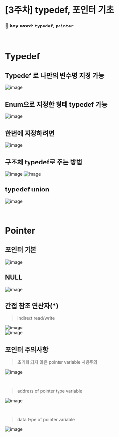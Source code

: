 # [3주차] typedef, 포인터 기초

### 🔑 key word: `typedef`, `pointer`  
<br>  

# Typedef  

## Typedef 로 나만의 변수명 지정 가능  
![image](https://user-images.githubusercontent.com/61939286/132953067-9c982a43-2167-434b-b6d8-f03a5cba7a71.png)  

## Enum으로 지정한 형태 typedef 가능  
![image](https://user-images.githubusercontent.com/61939286/132953086-7a61dabc-4e63-40f9-8196-03d58cc3d545.png)  
 
## 한번에 지정하려면  
![image](https://user-images.githubusercontent.com/61939286/132953109-c38162cf-b637-4f18-a477-bd75e54ca887.png)  
 
## 구조체 typedef로 주는 방법  
![image](https://user-images.githubusercontent.com/61939286/132953119-7989cc63-5d42-450d-a9cc-318c2377c126.png) ![image](https://user-images.githubusercontent.com/61939286/132953128-6626a359-d675-4911-b78f-67d099dcab3a.png)  


## typedef union  
![image](https://user-images.githubusercontent.com/61939286/132953150-f42b66fd-63b9-4731-9793-94800dc22b52.png)

<br>  

# Pointer   

## 포인터 기본   
![image](https://user-images.githubusercontent.com/61939286/132957176-d9446e0d-b68c-412d-be85-76dcc5ad32f1.png)  

## NULL  
![image](https://user-images.githubusercontent.com/61939286/132957172-dbaba3e8-15fa-46c4-a962-2184a65b9c1a.png)  

## 간접 참조 연산자(*)  
> indirect read/write  

![image](https://user-images.githubusercontent.com/61939286/132957236-fc9459cd-31ea-495c-b20c-eed02a3b791b.png)  
![image](https://user-images.githubusercontent.com/61939286/132957309-5de642d7-7112-41e0-85f8-9e2912f36da4.png)

## 포인터 주의사항  
> 초기화 되지 않은 pointer variable 사용주의  

 ![image](https://user-images.githubusercontent.com/61939286/132957370-0b872cd8-1511-487d-99ee-7414a42c2112.png)  

<br>  

> address of pointer type variable  

![image](https://user-images.githubusercontent.com/61939286/132957484-846ece46-3de0-4e47-a5c5-e03df21d46ec.png)  

<br>  

> data type of pointer variable   

![image](https://user-images.githubusercontent.com/61939286/132957544-52e996e4-b48d-469b-b1f0-ce5606d74550.png)



 
